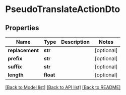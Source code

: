 # PseudoTranslateActionDto

## Properties
Name | Type | Description | Notes
------------ | ------------- | ------------- | -------------
**replacement** | **str** |  | [optional] 
**prefix** | **str** |  | [optional] 
**suffix** | **str** |  | [optional] 
**length** | **float** |  | [optional] 

[[Back to Model list]](../README.md#documentation-for-models) [[Back to API list]](../README.md#documentation-for-api-endpoints) [[Back to README]](../README.md)


